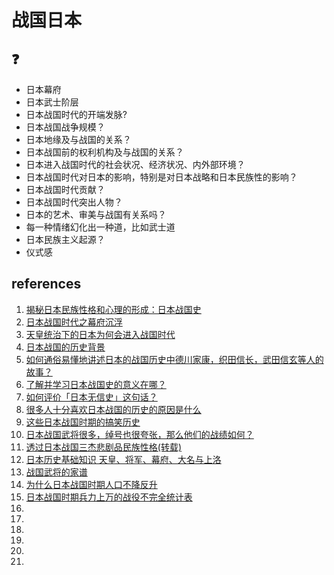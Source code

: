 # 战国日本

## :question:
- 日本幕府
- 日本武士阶层
- 日本战国时代的开端发脉?
- 日本战国战争规模？
- 日本地缘及与战国的关系？
- 日本战国前的权利机构及与战国的关系？
- 日本进入战国时代的社会状况、经济状况、内外部环境？
- 日本战国时代对日本的影响，特别是对日本战略和日本民族性的影响？
- 日本战国时代贡献？
- 日本战国时代突出人物？
- 日本的艺术、审美与战国有关系吗？
- 每一种情绪幻化出一种道，比如武士道
- 日本民族主义起源？
- 仪式感





## references
1. [揭秘日本民族性格和心理的形成：日本战国史](mzx.md)
1. [日本战国时代之幕府沉浮](http://blog.sina.com.cn/s/blog_14aa9fc660102y4of.html)
1. [天皇统治下的日本为何会进入战国时代](https://baijiahao.baidu.com/s?id=1636511315297516562&wfr=spider&for=pc)
1. [日本战国的历史背景](https://zhidao.baidu.com/question/875776127495380892.html)
1. [如何通俗易懂地讲述日本的战国历史中德川家康，织田信长，武田信玄等人的故事？](https://www.zhihu.com/question/31352503/answer/407970195)
1. [了解并学习日本战国史的意义在哪？](https://www.zhihu.com/question/20925669/answer/161516359)
1. [如何评价「日本无信史」这句话？](https://www.zhihu.com/question/48155664/answer/110031690)
1. [很多人十分喜欢日本战国的历史的原因是什么](https://www.zhihu.com/question/30752938/answer/587706959)
1. [这些日本战国时期的搞笑历史](http://baijiahao.baidu.com/s?id=1611028547674488996&wfr=spider&for=pc)
1. [日本战国武将很多，绰号也很夸张，那么他们的战绩如何？](https://baijiahao.baidu.com/s?id=1607651705819351789&wfr=spider&for=pc)
1. [透过日本战国三杰悲剧品民族性格(转载)](http://bbs.tianya.cn/post-333-1076618-1.shtml)
1. [日本历史基础知识 天皇、将军、幕府、大名与上洛](https://www.wilf.cn/post/996.html)
1. [战国武将的家谱](https://app.yinxiang.com/fx/92e2389f-856f-450c-b964-988d9ca0d771)
1. [为什么日本战国时期人口不降反升](https://www.zhihu.com/question/35629335)
1. [日本战国时期兵力上万的战役不完全统计表](https://app.yinxiang.com/fx/4e94bfc2-fba4-4ace-bf9a-e919a91785ed)
1. []()
1. []()
1. []()
1. []()
1. []()
1. []()




